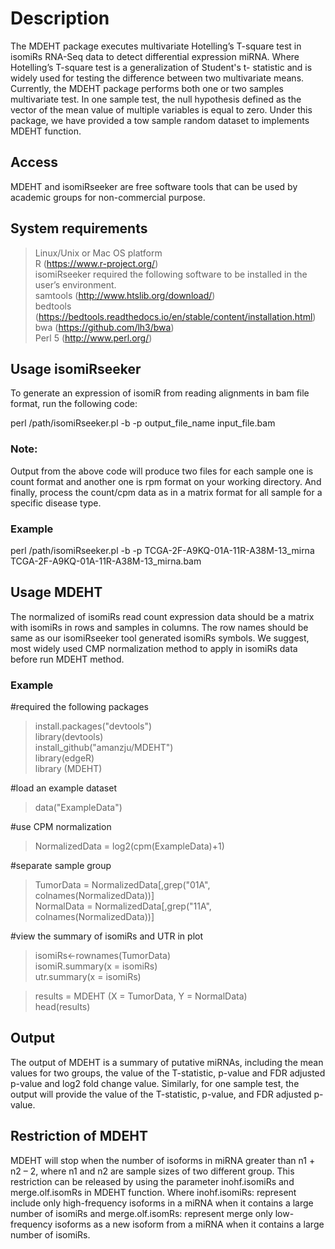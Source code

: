 # Description
The MDEHT package executes multivariate Hotelling’s T-square test in isomiRs RNA-Seq data to detect differential expression miRNA. Where Hotelling’s T-square test is a generalization of Student's t- statistic and is widely used for testing the difference between two multivariate means. Currently, the MDEHT package performs both one or two samples multivariate test. In one sample test, the null hypothesis defined as the vector of the mean value of multiple variables is equal to zero. Under this package, we have provided a tow sample random dataset to implements MDEHT function.


## Access
MDEHT and isomiRseeker are free software tools that can be used by academic groups for non-commercial purpose. 

## System requirements
> Linux/Unix or Mac OS platform  
> R (https://www.r-project.org/)  
isomiRseeker required the following software to be installed in the user’s environment.  
> samtools (http://www.htslib.org/download/)  
> bedtools (https://bedtools.readthedocs.io/en/stable/content/installation.html)  
> bwa (https://github.com/lh3/bwa)  
> Perl 5 (http://www.perl.org/) 

## Usage isomiRseeker 
To generate an expression of isomiR from reading alignments in bam file format, run the following code:

perl /path/isomiRseeker.pl -b -p output_file_name input_file.bam

### Note:
Output from the above code will produce two files for each sample one is count format and another one is rpm format on your working directory. And finally, process the count/cpm data as in a matrix format for all sample for a specific disease type.

### Example

perl /path/isomiRseeker.pl -b -p TCGA-2F-A9KQ-01A-11R-A38M-13_mirna TCGA-2F-A9KQ-01A-11R-A38M-13_mirna.bam

## Usage MDEHT
The normalized of isomiRs read count expression data should be a matrix with isomiRs in rows and samples in columns. The row names should be same as our isomiRseeker tool generated isomiRs symbols. We suggest, most widely used CMP normalization method to apply in isomiRs data before run MDEHT method.  


### Example
#required the following packages
> install.packages("devtools")  
> library(devtools)  
> install_github("amanzju/MDEHT")  
> library(edgeR)  
> library (MDEHT) 

#load an example dataset
> data("ExampleData") 

#use CPM normalization
> NormalizedData = log2(cpm(ExampleData)+1) 

#separate sample group  
> TumorData = NormalizedData[,grep("01A", colnames(NormalizedData))]  
> NormalData = NormalizedData[,grep("11A", colnames(NormalizedData))] 

#view the summary of isomiRs and UTR in plot  
> isomiRs<-rownames(TumorData)    
> isomiR.summary(x = isomiRs)   
> utr.summary(x = isomiRs)   

> results = MDEHT (X = TumorData, Y = NormalData)  
> head(results)   

## Output
The output of MDEHT is a summary of putative miRNAs, including the mean values for two groups, the value of the T-statistic, p-value and FDR adjusted p-value and log2 fold change value. Similarly, for one sample test, the output will provide the value of the T-statistic, p-value, and FDR adjusted p-value.


## Restriction of MDEHT
MDEHT will stop when the number of isoforms in miRNA greater than n1 + n2 – 2, where n1 and n2 are sample sizes of two different group. This restriction can be released by using
the parameter inohf.isomiRs and merge.olf.isomRs in MDEHT function. Where inohf.isomiRs: represent include only high-frequency isoforms in a miRNA when it contains a large number of isomiRs and merge.olf.isomRs: represent merge only low-frequency isoforms as a new isoform from a miRNA when it contains a large number of isomiRs. 
